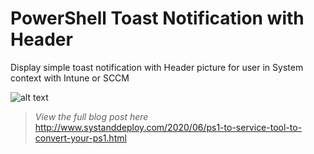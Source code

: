# PowerShell Toast Notification with Header

Display simple toast notification with Header picture for user in System context with Intune or SCCM

![alt text](https://github.com/damienvanrobaeys/PowerShell_Toast_Notif_Header_System/blob/master/preview_header.gif)

> *View the full blog post here*
http://www.systanddeploy.com/2020/06/ps1-to-service-tool-to-convert-your-ps1.html

